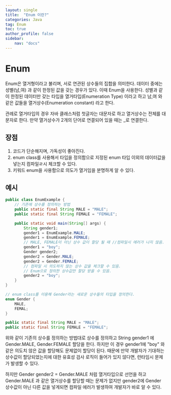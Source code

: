 ```yaml
---
layout: single
title:  "Enum 이란?"
categories: Java
tag: Enum
toc: true
author_profile: false
sidebar:
    nav: "docs"
---
```




# Enum 

Enum은 열거형이라고 불리며, 서로 연관된 상수들의 집합을 의미한다. 데이터 중에는 성별(남,여) 과 같이 한정된 값을 갖는 경우가 있다. 이때 Enum을 사용한다. 성별과 같이 한정된 데이터만 갖는 타입을 열거타입(Enumeration Type) 이라고 하고 남,여 와 같은 값들을 열거상수(Enumeration constant) 라고 한다. 

관례로 열거타입의 경우 자바 클래스처럼 첫글자는 대문자로 하고 열거상수는 전체를 대문자로 한다. 만약 열거상수가 2개의 단어로 연결되어 있을 때는 _로 연결한다.



## 장점

1. 코드가 단순해지며, 가독성이 좋아진다.
2. enum class를 사용해서 타입을 정의함으로 지정된 enum 타입 이외의 데이터값을 넣는지 컴파일ㄹ시 체크할 수 있다.
3. 키워드 enum을 사용함으로 의도가 열거임을 분명하게 알 수 있다.



## 예시

```java
public class EnumExample {
	// 기존에 상수를 정의하는 방법
	public static final String MALE = "MALE";
	public static final String FEMALE = "FEMALE";

	public static void main(String[] args) {
		String gender1;
		gender1 = EnumExample.MALE;
		gender1 = EnumExample.FEMALE;
		// MALE, FEMALE이 아닌 상수 값이 할당 될 때 //컴파일시 에러가 나지 않음. -> 문제점 발생.
		gender1 = "boy";
		Gender gender2;
		gender2 = Gender.MALE;
		gender2 = Gender.FEMALE;
		// 컴파일 시 의도하지 않는 상수 값을 체크할 수 있음.
		// Enum으로 정의한 상수값만 할당 받을 수 있음.
		gender2 = "boy";
	}
}

// enum class를 이용해 Gender라는 새로운 상수들의 타입을 정의한다.
enum Gender { 
	MALE,
	FEMAL; 
}
```



```java
public static final String MALE = "MALE";
public static final String FEMALE = "FEMALE";
```

위와 같이 기존의 상수를 정의하는 방법대로 상수를 정의하고 String gender1 에 Gender.MALE, Gender.FEMALE 할당을 한다. 하지만 이 경우 gender1에 "boy" 와 같은 의도치 않은 값을 할당해도 문제없이 할당이 된다. 때문에 만약 개발자가 기대하는 상수값이 할당되었는지에 대한 유효성 검사 로직이 들어가 있지 않다면, 런타임시 문제가 발생할 수 있다. 



하지만 Gender gender2 = Gender.MALE 처럼 열거타입으로 선언을 하고 Gender.MALE 과 같은 열거상수를 할당할 때는 문제가 없지만 gender2에 Gender 상수값이 아닌 다른 값을 넣게되면 컴파일 에러가 발생하여 개발자가 바로 알 수 있다.